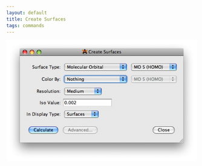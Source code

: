 ```yaml
---
layout: default
title: Create Surfaces
tags: commands
---
```




![](Surfaces.png "Surfaces.png")



